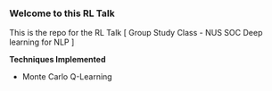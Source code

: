 ### Welcome to this RL Talk

This is the repo for the RL Talk [ Group Study Class - NUS SOC Deep learning for NLP ]


**Techniques Implemented**

- Monte Carlo Q-Learning
 
